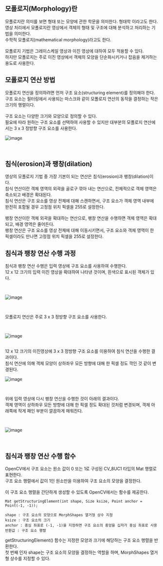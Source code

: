 ## 모폴로지(Morphology)란
모폴로지란 의미를 보면 형태 또는 모양에 관한 학문을 의미한다. 형태학 이라고도 한다.
<br>
영상 처리에서 모폴로지란 영상에서 객체의 형태 및 구조에 대해 분석하고 처리하는 기법을 의미한다.
<br>
수학적 모폴로지(mathematical morphology)라고도 한다.
<br>
<br>
모폴로지 기법은 그레이스케일 영상과 이진 영상에 대하여 모두 적용할 수 있다.
<br>
하지만 모폴로지는 주로 이진 영상에서 객체의 모양을 단순화시키거나 잡음을 제거하는 용도로 사용한다.

## 모폴로지 연산 방법

모폴로지 연산을 정의하려면 먼저 구조 요소(structuring element)를 정의해야 한다.
<br>
구조 요소는 필터링에서 사용되는 마스크와 같이 모폴로지 연산의 동작을 결정하는 작은 크기의 행렬이다.
<br>
<br>
구조 요소는 다양한 크기와 모양으로 정의할 수 있다.
<br>
필요에 따라 원하는 구조 요소를 선택하여 사용할 수 있지만 대부분의 모폴로지 연산에서는 3 x 3 정방향 구조 요소를 사용한다.
<br>

![image](https://user-images.githubusercontent.com/87363461/203909444-97611400-f4fd-433d-a076-74c02d231db5.png)


<br>

## 침식(erosion)과 팽창(dilation)

영상의 모폴로지 기법 중 가장 기본이 되는 연산은 침식(erosion)과 팽창(dilation)이다.
<br>
침식 연산이란 객체 영역의 외곽을 골로구 깎아 내는 연산으로, 전체적으로 객체 영역은 축소되고 배경은 확대된다.
<br>
침식 연산은 구조 요소를 영상 전체에 대해 스캔하면서, 구조 요소가 객체 영역 내부에 완전히 포함될 경우 고정점 위치 픽셀을 255로 설정한다.
<br>
<br>
팽창 연산이란 객체 외곽을 확대하는 연산으로, 팽창 연산을 수행하면 객체 영역은 확대되고, 배경 영역은 줄어든다.
<br>
팽창 연산은 구조 요소를 영상 전체에 대해 이동시키면서, 구조 요소와 객체 영역이 한 픽셀이라도 만나면 고정점 위치 픽셀을 255로 설정한다.

## 침식과 팽창 연산 수행 과정
침식과 팽창 연산 수행은 입력 영상에 구조 요소를 사용하여 수행한다.
<br>
12 x 12 크기의 입력 이진 영상을 확대하여 나타낸 것이며, 흰색으로 표시된 객체가 있다.

<br>

![image](https://user-images.githubusercontent.com/87363461/203909541-758deb32-eeee-4d77-b692-3d62220aac57.png)

<br>

모폴로지 연산은 주로 3 x 3 정방향 구조 요소를 사용한다.

<br>

![image](https://user-images.githubusercontent.com/87363461/203909574-e08bbc6c-e8b0-4774-8a6c-48e5e4116e53.png)


<br>
12 x 12 크기의 이진영상에 3 x 3 정방향 구조 요소를 이용하여 침식 연산을 수행한 결과이다.
<br>
침식 연산에 의해 객체 모양이 상하좌우 모든 방향에 대해 한 픽셀 정도 깍인 것 같이 변경된다.

<br>

![image](https://user-images.githubusercontent.com/87363461/203909621-f3bf6e04-b67b-43f4-be10-6eac63322dac.png)


<br>

위에 입력 영상에 다시 팽창 연산을 수행한 것이 아래의 결과이다.
<br>
객체 영역이 상하좌우 모든 방향에 대해 한 픽셀 정도 확대된 것처럼 변경되며, 객체 아래쪽에 작게 패인 부분이 깔끔하게 매워진다.

<br>

![image](https://user-images.githubusercontent.com/87363461/203909656-60d69ea0-b193-44fe-ac0b-843c980017e9.png)


<br>

## 침식과 팽창 연산 수행 함수

OpenCV에서 구조 요소는 원소 값이 0 또는 1로 구성된 CV_8UC1 타입의 Mat 행렬로 표현한다.
<br>
구조 요소 행렬에서 값이 1인 원소만을 이용하여 구조 요소의 모양을 결정한다.
<br>
<br>
이 구조 요소 행렬을 간단하게 생성할 수 있도록 OpenCV에서는 함수를 제공한다.

```
Mat getStructuringElement(int shape, Size ksize, Point anchor = Point(-1, -1));

shape : 구조 요소의 모양으로 MorphShapes 열거형 상수 지정
ksize : 구조 요소의 크기
anchor : 중심 좌표로 (-1, -1)을 지정하면 구조 요소의 중앙을 십자가 중심 좌표로 사용
반환값 : 구조 요소 행렬
```

getStructuringElement() 함수는 지정한 모양과 크기에 해당하는 구조 요소 행렬을 반환한다.
<br>
첫 번째 인자 shape는 구조 요소의 모양을 결정하는 역할을 하며, MorphShapes 열거형 상수를 지정할 수 있다.

